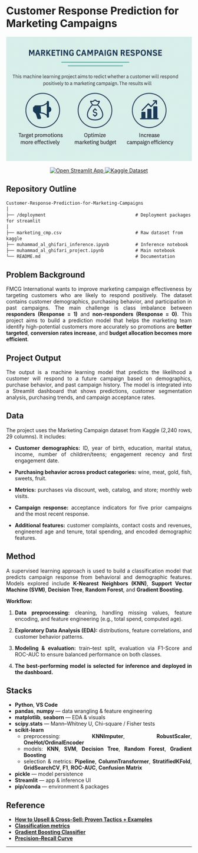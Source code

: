 # Customer Response Prediction for Marketing Campaigns


<p align="center">
  <img src="deployment/fmcg_cmp.jpg" alt="App preview" width="750">
</p>
<p align="center">
  <!-- Deployment -->
  <a href="https://campaign-marketing.streamlit.app/" target="_blank">
    <img alt="Open Streamlit App"
         src="https://img.shields.io/badge/Deployment-Open%20App-FF4B4B?style=for-the-badge&logo=streamlit&logoColor=white">
  </a>
  <!-- Dataset -->
  <a href="https://www.kaggle.com/datasets/rodsaldanha/marketing-campaign" target="_blank">
    <img alt="Kaggle Dataset"
         src="https://img.shields.io/badge/Dataset-Kaggle-20BEFF?style=for-the-badge&logo=kaggle&logoColor=white">
  </a>
</p>

## Repository Outline
```
Customer-Response-Prediction-for-Marketing-Campaigns
│
├── /deployment                                  # Deployment packages for streamlit
│
├── marketing_cmp.csv                            # Raw dataset from kaggle
├── muhammad_al_ghifari_inference.ipynb          # Inference notebook
├── muhammad_al_ghifari_project.ipynb            # Main notebook
└── README.md                                    # Documentation
```

## Problem Background

<div align="justify">

FMCG International wants to improve marketing campaign effectiveness by targeting customers who are likely to respond positively. The dataset contains customer demographics, purchasing behavior, and participation in past campaigns. The main challenge is class imbalance between **responders (Response = 1)** and **non-responders (Response = 0)**. This project aims to build a prediction model that helps the marketing team identify high-potential customers more accurately so promotions are **better targeted**, **conversion rates increase**, and **budget allocation becomes more efficient**.

## Project Output

<div align="justify">

The output is a machine learning model that predicts the likelihood a customer will respond to a future campaign based on demographics, purchase behavior, and past campaign history. The model is integrated into a Streamlit dashboard that shows predictions, customer segmentation analysis, purchasing trends, and campaign acceptance rates.

## Data

<div align="justify">

The project uses the Marketing Campaign dataset from Kaggle (2,240 rows, 29 columns). It includes:

* **Customer demographics:** ID, year of birth, education, marital status, income, number of children/teens; engagement recency and first engagement date.

* **Purchasing behavior across product categories:** wine, meat, gold, fish, sweets, fruit.

* **Metrics:** purchases via discount, web, catalog, and store; monthly web visits.

* **Campaign response:** acceptance indicators for five prior campaigns and the most recent response.

* **Additional features:** customer complaints, contact costs and revenues, engineered age and tenure, total spending, and encoded demographic features.

## Method

<div align="justify">

A supervised learning approach is used to build a classification model that predicts campaign response from behavioral and demographic features. Models explored include **K-Nearest Neighbors (KNN)**, **Support Vector Machine (SVM)**, **Decision Tree**, **Random Forest**, and **Gradient Boosting**.

**Workflow:**

<div align="justify">

1. **Data preprocessing:** cleaning, handling missing values, feature encoding, and feature engineering (e.g., total spend, computed age).

2. **Exploratory Data Analysis (EDA):** distributions, feature correlations, and customer behavior patterns.

3. **Modeling & evaluation:** train–test split, evaluation via F1-Score and ROC-AUC to ensure balanced performance on both classes.

4. **The best-performing model is selected for inference and deployed in the dashboard.**

## Stacks

<div align="justify">

* **Python**, **VS Code**
* **pandas**, **numpy** — data wrangling & feature engineering  
* **matplotlib**, **seaborn** — EDA & visuals  
* **scipy.stats** — Mann–Whitney U, Chi-square / Fisher tests  
* **scikit-learn**  
  - preprocessing: **KNNImputer**, **RobustScaler**, **OneHot/OrdinalEncoder**  
  - models: **KNN**, **SVM**, **Decision Tree**, **Random Forest**, **Gradient Boosting**  
  - selection & metrics: **Pipeline**, **ColumnTransformer**, **StratifiedKFold**, **GridSearchCV**, **F1**, **ROC-AUC**, **Confusion Matrix**  
* **pickle** — model persistence  
* **Streamlit** — app & inference UI  
* **pip/conda** — environment & packages

## Reference

- [**How to Upsell & Cross-Sell: Proven Tactics + Examples**](https://www.shopify.com/blog/upselling-cross-selling)
- [**Classification metrics**](https://scikit-learn.org/stable/modules/model_evaluation.html#classification-metrics)
- [**Gradient Boosting Classifier**](https://scikit-learn.org/stable/modules/generated/sklearn.ensemble.GradientBoostingClassifier.html)
- [**Precision–Recall Curve**](https://scikit-learn.org/stable/auto_examples/model_selection/plot_precision_recall.html)

---